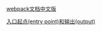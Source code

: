 [webpack文档中文版](https://www.webpackjs.com/concepts/)

[入口起点(entry point)和输出(output)](/DotiLi/webpack/tree/master/webpack-demo1)
